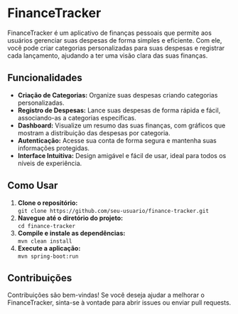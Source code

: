 <!DOCTYPE html>
<html lang="pt-BR">
<head>
    <meta charset="UTF-8">
    <meta name="viewport" content="width=device-width, initial-scale=1.0">
</head>
<body>

<h1>FinanceTracker</h1>

<p>FinanceTracker é um aplicativo de finanças pessoais que permite aos usuários gerenciar suas despesas de forma simples e eficiente. Com ele, você pode criar categorias personalizadas para suas despesas e registrar cada lançamento, ajudando a ter uma visão clara das suas finanças.</p>

<h2>Funcionalidades</h2>
<ul>
    <li><strong>Criação de Categorias:</strong> Organize suas despesas criando categorias personalizadas.</li>
    <li><strong>Registro de Despesas:</strong> Lance suas despesas de forma rápida e fácil, associando-as a categorias específicas.</li>
    <li><strong>Dashboard:</strong> Visualize um resumo das suas finanças, com gráficos que mostram a distribuição das despesas por categoria.</li>
    <li><strong>Autenticação:</strong> Acesse sua conta de forma segura e mantenha suas informações protegidas.</li>
    <li><strong>Interface Intuitiva:</strong> Design amigável e fácil de usar, ideal para todos os níveis de experiência.</li>
</ul>

<h2>Como Usar</h2>
<ol>
  <li>
    <strong>Clone o repositório:</strong><br>
    <code>git clone https://github.com/seu-usuario/finance-tracker.git</code>
  </li>
  <li>
    <strong>Navegue até o diretório do projeto:</strong><br>
    <code>cd finance-tracker</code>
  </li>
  <li>
    <strong>Compile e instale as dependências:</strong><br>
    <code>mvn clean install</code>
  </li>
  <li>
    <strong>Execute a aplicação:</strong><br>
    <code>mvn spring-boot:run</code>
  </li>
</ol>



<h2>Contribuições</h2>
<p>Contribuições são bem-vindas! Se você deseja ajudar a melhorar o FinanceTracker, sinta-se à vontade para abrir issues ou enviar pull requests.</p>

</body>
</html>
